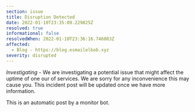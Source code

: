 ```yaml
---
section: issue
title: Disruption Detected
date: 2022-01-10T23:35:09.229825Z
resolved: true
informational: false
resolvedWhen: 2022-01-10T23:36:16.746083Z
affected:
  - Blog - https://blog.esmailelbob.xyz
severity: disrupted
---
```

*Investigating* - We are investigating a potential issue that might affect the uptime of one our of services. We are sorry for any inconvenience this may cause you. This incident post will be updated once we have more information.

This is an automatic post by a monitor bot.
        